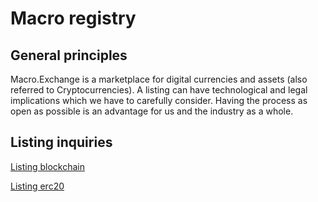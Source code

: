 # Macro registry

## General principles

Macro.Exchange is a marketplace for digital currencies and assets (also referred to Cryptocurrencies).
A listing can have technological and legal implications which we have to carefully consider. Having the process
as open as possible is an advantage for us and the industry as a whole.

## Listing inquiries

[Listing blockchain](procedure_chain.md)

[Listing erc20](procedure_erc20.md)
